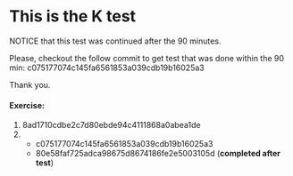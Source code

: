 # This is the K test

NOTICE that this test was continued after the 90 minutes.

Please, checkout the follow commit to get test that was done within the 90 min:
c075177074c145fa6561853a039cdb19b16025a3

Thank you.

#### Exercise:

1. 8ad1710cdbe2c7d80ebde94c4111868a0abea1de
2. 
    * c075177074c145fa6561853a039cdb19b16025a3
    * 80e58faf725adca98675d8674186fe2e5003105d (**completed after test**)
